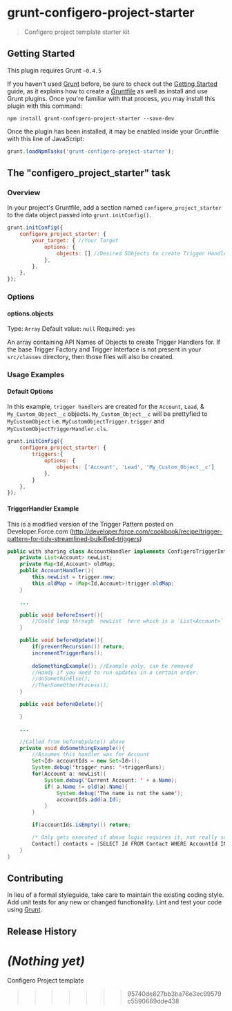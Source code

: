 # grunt-configero-project-starter

> Configero project template starter kit

## Getting Started
This plugin requires Grunt `~0.4.5`

If you haven't used [Grunt](http://gruntjs.com/) before, be sure to check out the [Getting Started](http://gruntjs.com/getting-started) guide, as it explains how to create a [Gruntfile](http://gruntjs.com/sample-gruntfile) as well as install and use Grunt plugins. Once you're familiar with that process, you may install this plugin with this command:

```shell
npm install grunt-configero-project-starter --save-dev
```

Once the plugin has been installed, it may be enabled inside your Gruntfile with this line of JavaScript:

```js
grunt.loadNpmTasks('grunt-configero-project-starter');
```

## The "configero_project_starter" task

### Overview
In your project's Gruntfile, add a section named `configero_project_starter` to the data object passed into `grunt.initConfig()`.

```js
grunt.initConfig({
	configero_project_starter: {
		your_target: { //Your Target
			options: {
				objects: []	//Desired SObjects to create Trigger Handlers for
			},      
		},
	},
});
```

### Options

#### options.objects
Type: `Array`
Default value: `null`
Required: `yes`

An array containing API Names of Objects to create Trigger Handlers for. If the base Trigger Factory and Trigger Interface is not present in your `src/classes` directory, then those files will also be created.

### Usage Examples

#### Default Options
In this example, `trigger handlers` are created for the `Account`, `Lead`, & `My_Custom_Object__c` objects.
`My_Custom_Object__c` will be prettyfied to `MyCustomObject` i.e. `MyCustomObjectTrigger.trigger` and `MyCustomObjectTriggerHandler.cls`. 

```js
grunt.initConfig({
	configero_project_starter: {
		triggers:{
			options: {
				objects: ['Account', 'Lead', 'My_Custom_Object__c']
			},    
		}
	},
});
```

#### TriggerHandler Example

This is a modified version of the Trigger Pattern posted on Developer.Force.com (http://developer.force.com/cookbook/recipe/trigger-pattern-for-tidy-streamlined-bulkified-triggers)

```java
public with sharing class AccountHandler implements ConfigeroTriggerInterface {
	private List<Account> newList;
	private Map<Id,Account> oldMap;
	public AccountHandler(){
		this.newList = trigger.new;
		this.oldMap = (Map<Id,Account>)trigger.oldMap;
	}

	...

	public void beforeInsert(){
		//Could loop through `newList` here which is a `List<Account>` in this Handler.
	}

	public void beforeUpdate(){
		if(preventRecursion()) return;
		incrementTriggerRuns();
		
		doSomethingExample(); //Example only, can be removed
		//Handy if you need to run updates in a certain order.
		//doSomethinElse();
		//ThenSomeOtherProcess();
	}

	public void beforeDelete(){

	}		

	...

	//Called from beforeUpdate() above
	private void doSomethingExample(){
		//Assumes this handler was for Account
		Set<Id> accountIds = new Set<Id>();
		System.debug('trigger runs: '+triggerRuns);
		for(Account a: newList){
			System.debug('Current Account: ' + a.Name);
			if( a.Name != old(a).Name){
				System.debug('The name is not the same');
				accountIds.add(a.Id);
			}
		}

		if(accountIds.isEmpty()) return;

		/* Only gets executed if above logic requires it, not really suitable for a bulkBefore or bulkAfter call*/
		Contact[] contacts = [SELECT Id FROM Contact WHERE AccountId IN :accountIds];
	}
}
````

## Contributing
In lieu of a formal styleguide, take care to maintain the existing coding style. Add unit tests for any new or changed functionality. Lint and test your code using [Grunt](http://gruntjs.com/).

## Release History
_(Nothing yet)_
=======
Configero Project template
>>>>>>> 95740de827bb3ba76e3ec99579c5590669dde438
